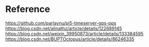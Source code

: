 # Reference
https://github.com/parlaynu/pi5-timeserver-gps-pps
https://blog.csdn.net/alinathz/article/details/122689145
https://blog.csdn.net/weixin_39950873/article/details/133384595
https://blog.csdn.net/BUPTOctopus/article/details/86246335
